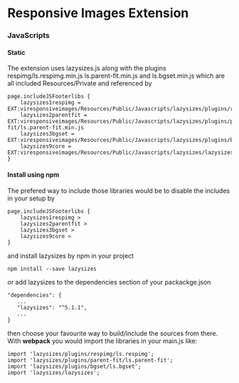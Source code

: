 Responsive Images Extension
===

### JavaScripts

#### Static

The extension uses lazysizes.js along with the plugins respimg/ls.respimg.min.js ls.parent-fit.min.js
and ls.bgset.min.js which are all included Resources/Private and referenced by

```
page.includeJSFooterlibs {
	lazysizes1respimg = EXT:viresponsiveimages/Resources/Public/Javascripts/lazysizes/plugins/respimg/ls.respimg.min.js
	lazysizes2parentfit = EXT:viresponsiveimages/Resources/Public/Javascripts/lazysizes/plugins/parent-fit/ls.parent-fit.min.js
	lazysizes3bgset = EXT:viresponsiveimages/Resources/Public/Javascripts/lazysizes/plugins/bgset/ls.bgset.min.js
	lazysizes9core = EXT:viresponsiveimages/Resources/Public/Javascripts/lazysizes/lazysizes.min.js
}
```

#### Install using npm

The prefered way to include those libraries would be to disable the includes in your setup by

```
page.includeJSFooterlibs {
	lazysizes1respimg >
	lazysizes2parentfit >
	lazysizes3bgset >
	lazysizes9core >
}
```

and install lazysizes by npm in your project

```
npm install --save lazysizes
```

or add lazysizes to the dependencies section of your packackge.json

```
"dependencies": {
   ...
   "lazysizes": "^5.1.1",
   ...
}
```

then choose your favourite way to build/include the sources from there.
With **webpack** you would import the libraries in your main.js like:

```
import 'lazysizes/plugins/respimg/ls.respimg';
import 'lazysizes/plugins/parent-fit/ls.parent-fit';
import 'lazysizes/plugins/bgset/ls.bgset';
import 'lazysizes/lazysizes';
```
